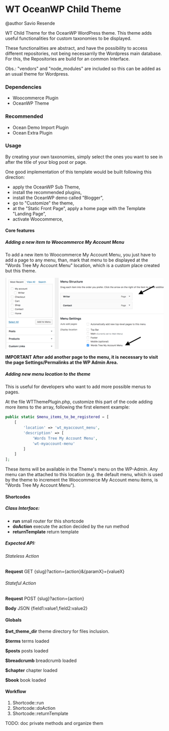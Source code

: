 WT OceanWP Child Theme
=================

@author Savio Resende

WT Child Theme for the OceanWP WordPress theme. This theme adds useful functionalities for custom taxonomies to be displayed.

These functionalities are abstract, and have the possibility to access different repositories, not being necessarrily the Wordpress main database. For this, the Repositories are build for an common Interface.

Obs.: "vendors" and "node_modules" are included so this can be added as an usual theme for Wordpress.

### Dependencies

- Woocommerce Plugin
- OceanWP Theme

### Recommended

- Ocean Demo Import Plugin
- Ocean Extra Plugin

### Usage

By creating your own taxonomies, simply select the ones you want to see in after the title of your blog post or page.

One good implementation of this template would be built following this direction:

- apply the OceanWP Sub Theme,
- install the recommended plugins,
- install the OceanWP demo called "Blogger",
- go to "Customize" the theme,
- at the "Static Front Page", apply a home page with the Template "Landing Page",
- activate Woocommerce,

#### Core features

##### Adding a new item to Woocommerce My Account Menu

To add a new item to Woocommerce My Account Menu, you just have to add a page to any menu, than, mark that menu to be displayed at the "Words Tree My Account Menu" location, which is a custom place created but this theme.

![Adding item to menu](/image_add_page.png)

**IMPORTANT After add another page to the menu, it is necessary to visit the page Settings/Permalinks at the WP Admin Area.**

##### Adding new menu location to the theme

This is useful for developers who want to add more possible menus to pages.

At the file WTThemePlugin.php, customize this part of the code adding more items to the array, following the first element example:

```php
public static $menu_items_to_be_registered = [
    [
        'location' => 'wt_myaccount_menu',
        'description' => [
            'Words Tree My Account Menu',
            'wt-myaccount-menu'
        ]
    ]
];
```

These items will be available in the Theme's menu on the WP-Admin. Any menu can the attached to this location (e.g. the default menu, which is used by the theme to increment the Woocommerce My Account menu items, is "Words Tree My Account Menu").


#### Shortcodes

##### Class Interface:

- **run** small router for this shortcode
- **doAction** execute the action decided by the run method
- **returnTemplate** return template

##### Expected API:

###### Stateless Action

**Request** GET {slug}?action={action}&{paramX}={valueX}

###### Stateful Action

**Request** POST {slug}?action={action}

**Body** JSON {field1:value1,field2:value2}


#### Globals

**$wt_theme_dir** theme directory for files inclusion.

**$terms** terms loaded

**$posts** posts loaded

**$breadcrumb** breadcrumb loaded

**$chapter** chapter loaded

**$book** book loaded


#### Workflow

1. Shortcode::run
2. Shortcode::doAction
3. Shortcode::returnTemplate

TODO: doc private methods and organize them 